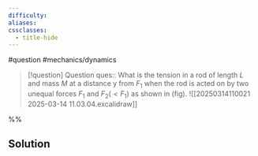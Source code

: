 ```yaml
---
difficulty: 
aliases: 
cssclasses:
  - title-hide
---
```

#question #mechanics/dynamics 

> [!question] Question 
> ques:: What is the tension in a rod of length $L$ and mass $M$ at a distance y from $F_{1}$ when the rod is acted on by two unequal forces $F_{1}$ and $F_{2} (<F_{1})$ as shown in (fig). ![[20250314110021 2025-03-14 11.03.04.excalidraw]]

%%
## Solution


